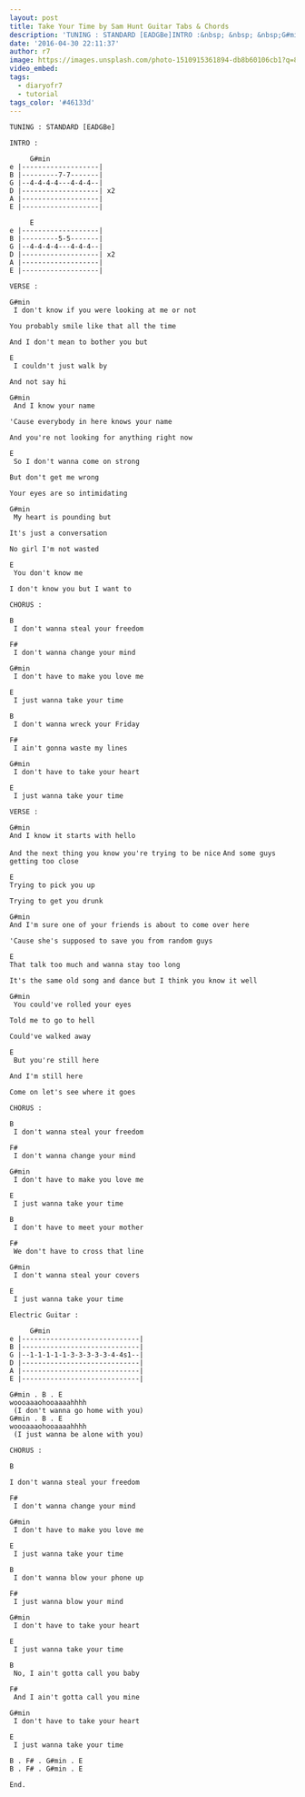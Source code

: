 ```yaml
---
layout: post
title: Take Your Time by Sam Hunt Guitar Tabs & Chords
description: 'TUNING : STANDARD [EADGBe]INTRO :&nbsp; &nbsp; &nbsp;G#mine |-------------------|B |---------7-7-------|G |--4-4-4-4---4-4-4--|D |-------------------|...'
date: '2016-04-30 22:11:37'
author: r7
image: https://images.unsplash.com/photo-1510915361894-db8b60106cb1?q=80&w=2940&auto=format&fit=crop&ixlib=rb-4.1.0&ixid=M3wxMjA3fDB8MHxwaG90by1wYWdlfHx8fGVufDB8fHx8fA%3D%3D
video_embed:
tags:
  - diaryofr7
  - tutorial
tags_color: '#46133d'
---
```

```
TUNING : STANDARD [EADGBe]

INTRO :

     G#min
e |-------------------|
B |---------7-7-------|
G |--4-4-4-4---4-4-4--|
D |-------------------| x2
A |-------------------|
E |-------------------|

     E
e |-------------------|
B |---------5-5-------|
G |--4-4-4-4---4-4-4--|
D |-------------------| x2
A |-------------------|
E |-------------------|

VERSE :

G#min
 I don't know if you were looking at me or not
```

```
You probably smile like that all the time
```

```
And I don't mean to bother you but
```

```
E
 I couldn't just walk by
```

```
And not say hi
```

```
G#min
 And I know your name
```

```
'Cause everybody in here knows your name
```

```
And you're not looking for anything right now
```

```
E
 So I don't wanna come on strong
```

```
But don't get me wrong
```

```
Your eyes are so intimidating
```

```
G#min 
 My heart is pounding but
```

```
It's just a conversation
```

```
No girl I'm not wasted
```

```
E
 You don't know me
```

```
I don't know you but I want to
```

```
CHORUS :

B
 I don't wanna steal your freedom
```

```
F#
 I don't wanna change your mind
```

```
G#min
 I don't have to make you love me
```

```
E
 I just wanna take your time
```

```
B
 I don't wanna wreck your Friday
```

```
F#
 I ain't gonna waste my lines
```

```
G#min
 I don't have to take your heart
```

```
E
 I just wanna take your time
```

`VERSE :`

```
G#min
And I know it starts with hello
```

`And the next thing you know you're trying to be nice`
`And some guys getting too close`

```
E
Trying to pick you up
```

`Trying to get you drunk`

```
G#min
And I'm sure one of your friends is about to come over here
```

`'Cause she's supposed to save you from random guys`

```
E
That talk too much and wanna stay too long
```

`It's the same old song and dance but I think you know it well`

```
G#min
 You could've rolled your eyes
```

```
Told me to go to hell
```

```
Could've walked away
```

```
E 
 But you're still here
```

```
And I'm still here
```

```
Come on let's see where it goes
```

```
CHORUS :

B
 I don't wanna steal your freedom
```

```
F#
 I don't wanna change your mind
```

```
G#min
 I don't have to make you love me
```

```
E
 I just wanna take your time
```

```
B
 I don't have to meet your mother
```

```
F#
 We don't have to cross that line
```

```
G#min
 I don't wanna steal your covers
```

```
E
 I just wanna take your time
```

```
Electric Guitar :

     G#min
e |-----------------------------|
B |-----------------------------|
G |--1-1-1-1-1-3-3-3-3-3-4-4s1--|
D |-----------------------------|
A |-----------------------------|
E |-----------------------------|

G#min . B . E
woooaaaohooaaaahhhh
 (I don't wanna go home with you)
G#min . B . E
woooaaaohooaaaahhhh
 (I just wanna be alone with you)
```

```
CHORUS :

B
```

```
I don't wanna steal your freedom
```

```
F#
 I don't wanna change your mind
```

```
G#min
 I don't have to make you love me
```

```
E
 I just wanna take your time
```

```
B
 I don't wanna blow your phone up
```

```
F#
 I just wanna blow your mind
```

```
G#min
 I don't have to take your heart
```

```
E
 I just wanna take your time
```

```
B
 No, I ain't gotta call you baby
```

```
F#
 And I ain't gotta call you mine
```

```
G#min
 I don't have to take your heart
```

```
E
 I just wanna take your time

B . F# . G#min . E
B . F# . G#min . E

End.
```
